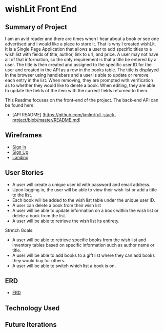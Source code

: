 # wishLit Front End

## Summary of Project

I am an avid reader and there are times when I hear about a book or see one advertised and I would like a place to store it. That is why I created wishLit. It is a Single Page Application that allows a user to add specific titles to a wish list with fields of title, author, link to url, and price. A user may not have all of that information, so the only requirement is that a title be entered by a user. The title is then created and assigned to the specific user ID for the user and created in the API as a row in the books table. The title is displayed in the browser using handlebars and a user is able to update or remove each entry in the list. When removing, they are prompted with verification as to whether they would like to delete a book. When editing, they are able to update the fields of the item with the current fields returned to them.

This Readme focuses on the front-end of the project. The back-end API can be found here:

- [API README] (https://github.com/kmlm/full-stack-project/blob/master/README.md)


## Wireframes

-   [Sign In](https://i.imgur.com/13dBzWb.png)
-  [Sign Up](https://i.imgur.com/TR0GzUS.png)
-  [Landing](https://i.imgur.com/U8sQIH7.png)

## User Stories

- A user will create a unique user id with password and email address.
- Upon logging in, the user will be able to view their wish list or add a title to the list.
- Each book will be added to the wish list table under the unique user ID.
- A user can delete a book from their wish list
- A user will be able to update information on a book within the wish list or delete a book from the list.
- A user will be able to retrieve the wish list its entirety.

Stretch Goals:
- A user will be able to retrieve specific books from the wish list and inventory tables based
on specific information such as author name or title.
- A user will be able to add books to a gift list where they can add books they would buy for others.
- A user will be able to switch which list a book is on.

## ERD

-   [ERD](https://i.imgur.com/kkJ0NB1.png)

## Technology Used


## Future Iterations
